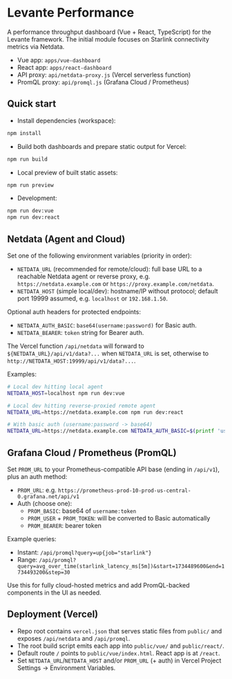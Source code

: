 # Levante Performance

A performance throughput dashboard (Vue + React, TypeScript) for the Levante framework. The initial module focuses on Starlink connectivity metrics via Netdata.

- Vue app: `apps/vue-dashboard`
- React app: `apps/react-dashboard`
- API proxy: `api/netdata-proxy.js` (Vercel serverless function)
- PromQL proxy: `api/promql.js` (Grafana Cloud / Prometheus)

## Quick start

- Install dependencies (workspace):

```bash
npm install
```

- Build both dashboards and prepare static output for Vercel:

```bash
npm run build
```

- Local preview of built static assets:

```bash
npm run preview
```

- Development:

```bash
npm run dev:vue
npm run dev:react
```

## Netdata (Agent and Cloud)

Set one of the following environment variables (priority in order):

- `NETDATA_URL` (recommended for remote/cloud): full base URL to a reachable Netdata agent or reverse proxy, e.g. `https://netdata.example.com` or `https://proxy.example.com/netdata`.
- `NETDATA_HOST` (simple local/dev): hostname/IP without protocol; default port 19999 assumed, e.g. `localhost` or `192.168.1.50`.

Optional auth headers for protected endpoints:

- `NETDATA_AUTH_BASIC`: `base64(username:password)` for Basic auth.
- `NETDATA_BEARER`: `token` string for Bearer auth.

The Vercel function `/api/netdata` will forward to `${NETDATA_URL}/api/v1/data?...` when `NETDATA_URL` is set, otherwise to `http://NETDATA_HOST:19999/api/v1/data?...`.

Examples:

```bash
# Local dev hitting local agent
NETDATA_HOST=localhost npm run dev:vue

# Local dev hitting reverse-proxied remote agent
NETDATA_URL=https://netdata.example.com npm run dev:react

# With basic auth (username:password -> base64)
NETDATA_URL=https://netdata.example.com NETDATA_AUTH_BASIC=$(printf 'user:pass' | base64 -w0) npm run dev:vue
```

## Grafana Cloud / Prometheus (PromQL)

Set `PROM_URL` to your Prometheus-compatible API base (ending in `/api/v1`), plus an auth method:

- `PROM_URL`: e.g. `https://prometheus-prod-10-prod-us-central-0.grafana.net/api/v1`
- Auth (choose one):
  - `PROM_BASIC`: base64 of `username:token`
  - `PROM_USER` + `PROM_TOKEN`: will be converted to Basic automatically
  - `PROM_BEARER`: bearer token

Example queries:

- Instant: `/api/promql?query=up{job="starlink"}`
- Range: `/api/promql?query=avg_over_time(starlink_latency_ms[5m])&start=1734489600&end=1734493200&step=30`

Use this for fully cloud-hosted metrics and add PromQL-backed components in the UI as needed.

## Deployment (Vercel)

- Repo root contains `vercel.json` that serves static files from `public/` and exposes `/api/netdata` and `/api/promql`.
- The root build script emits each app into `public/vue/` and `public/react/`.
- Default route `/` points to `public/vue/index.html`. React app is at `/react`.
- Set `NETDATA_URL`/`NETDATA_HOST` and/or `PROM_URL` (+ auth) in Vercel Project Settings → Environment Variables.

